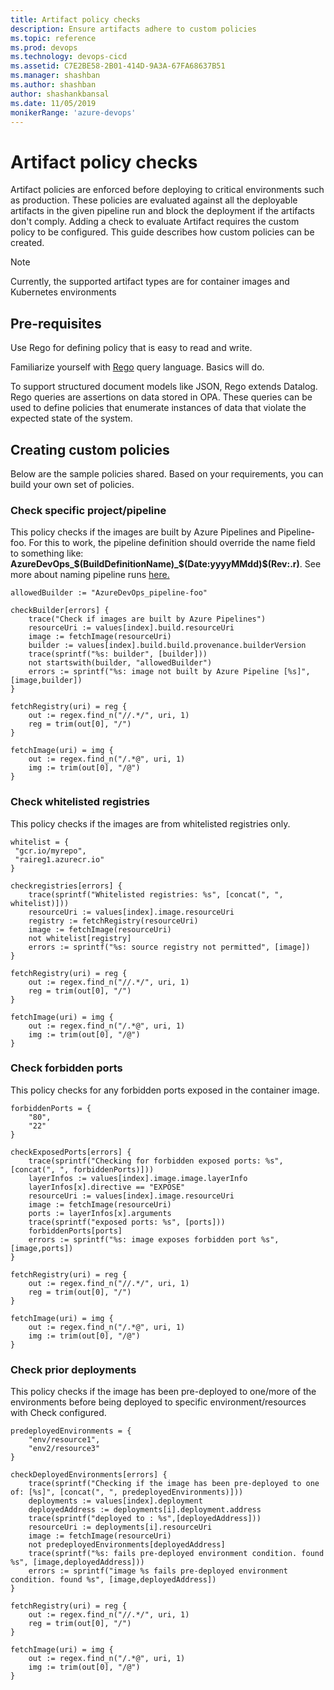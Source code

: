 ```yaml
---
title: Artifact policy checks
description: Ensure artifacts adhere to custom policies
ms.topic: reference
ms.prod: devops
ms.technology: devops-cicd
ms.assetid: C7E2BE58-2B01-414D-9A3A-67FA68637B51
ms.manager: shashban
ms.author: shashban
author: shashankbansal
ms.date: 11/05/2019
monikerRange: 'azure-devops'
---
```


# Artifact policy checks

Artifact policies are enforced before deploying to critical environments such as production. These policies are evaluated against all the deployable artifacts in the given pipeline run and block the deployment if the artifacts don't comply. Adding a check to evaluate Artifact requires the custom policy to be configured. This guide describes how custom policies can be created.

> [!NOTE]
> Currently, the supported artifact types are for container images and Kubernetes environments

## Pre-requisites

Use Rego for defining policy that is easy to read and write.

Familiarize yourself with [Rego](https://www.openpolicyagent.org/docs/latest/policy-language/) query language. Basics will do.

To support structured document models like JSON, Rego extends Datalog. Rego queries are assertions on data stored in OPA. These queries can be used to define policies that enumerate instances of data that violate the expected state of the system.

## Creating custom policies

Below are the sample policies shared. Based on your requirements, you can build your own set of policies.

### Check specific project/pipeline 

This policy checks if the images are built by Azure Pipelines and Pipeline-foo. For this to work, the pipeline definition should override the name field to something like: **AzureDevOps_$(BuildDefinitionName)_$(Date:yyyyMMdd)$(Rev:.r)**. See more about naming pipeline runs [here.](../process/run-number.md)

```
allowedBuilder := "AzureDevOps_pipeline-foo"

checkBuilder[errors] {
	trace("Check if images are built by Azure Pipelines")
	resourceUri := values[index].build.resourceUri	
	image := fetchImage(resourceUri)
	builder := values[index].build.build.provenance.builderVersion
	trace(sprintf("%s: builder", [builder]))
	not startswith(builder, "allowedBuilder")
	errors := sprintf("%s: image not built by Azure Pipeline [%s]", [image,builder])
}

fetchRegistry(uri) = reg {
	out := regex.find_n("//.*/", uri, 1)
	reg = trim(out[0], "/")
}

fetchImage(uri) = img {
	out := regex.find_n("/.*@", uri, 1)
	img := trim(out[0], "/@")
}
```

### Check whitelisted registries

This policy checks if the images are from whitelisted registries only.

```
whitelist = {
 "gcr.io/myrepo",
 "raireg1.azurecr.io"
}

checkregistries[errors] {
	trace(sprintf("Whitelisted registries: %s", [concat(", ", whitelist)]))
	resourceUri := values[index].image.resourceUri
	registry := fetchRegistry(resourceUri)
	image := fetchImage(resourceUri)
	not whitelist[registry]
	errors := sprintf("%s: source registry not permitted", [image]) 
}

fetchRegistry(uri) = reg {
	out := regex.find_n("//.*/", uri, 1)
	reg = trim(out[0], "/")
}

fetchImage(uri) = img {
	out := regex.find_n("/.*@", uri, 1)
	img := trim(out[0], "/@")
}
```

### Check forbidden ports

This policy checks for any forbidden ports exposed in the container image.

```
forbiddenPorts = {
	"80",
	"22"
}

checkExposedPorts[errors] {
	trace(sprintf("Checking for forbidden exposed ports: %s", [concat(", ", forbiddenPorts)]))
	layerInfos := values[index].image.image.layerInfo
	layerInfos[x].directive == "EXPOSE"
	resourceUri := values[index].image.resourceUri
	image := fetchImage(resourceUri)
	ports := layerInfos[x].arguments
	trace(sprintf("exposed ports: %s", [ports]))
	forbiddenPorts[ports]
	errors := sprintf("%s: image exposes forbidden port %s", [image,ports])
}

fetchRegistry(uri) = reg {
	out := regex.find_n("//.*/", uri, 1)
	reg = trim(out[0], "/")
}

fetchImage(uri) = img {
	out := regex.find_n("/.*@", uri, 1)
	img := trim(out[0], "/@")
}

```

### Check prior deployments

This policy checks if the image has been pre-deployed to one/more of the environments before being deployed to specific environment/resources with Check configured. 

```
predeployedEnvironments = {
	"env/resource1",
	"env2/resource3"
}

checkDeployedEnvironments[errors] {
	trace(sprintf("Checking if the image has been pre-deployed to one of: [%s]", [concat(", ", predeployedEnvironments)]))
	deployments := values[index].deployment
	deployedAddress := deployments[i].deployment.address
	trace(sprintf("deployed to : %s",[deployedAddress]))
	resourceUri := deployments[i].resourceUri
	image := fetchImage(resourceUri)
	not predeployedEnvironments[deployedAddress]
	trace(sprintf("%s: fails pre-deployed environment condition. found %s", [image,deployedAddress]))
	errors := sprintf("image %s fails pre-deployed environment condition. found %s", [image,deployedAddress])
}

fetchRegistry(uri) = reg {
	out := regex.find_n("//.*/", uri, 1)
	reg = trim(out[0], "/")
}

fetchImage(uri) = img {
	out := regex.find_n("/.*@", uri, 1)
	img := trim(out[0], "/@")
}
```
